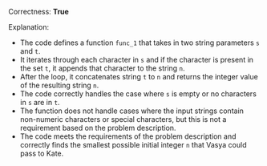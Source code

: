 Correctness: **True**

Explanation: 
- The code defines a function `func_1` that takes in two string parameters `s` and `t`.
- It iterates through each character in `s` and if the character is present in the set `t`, it appends that character to the string `n`.
- After the loop, it concatenates string `t` to `n` and returns the integer value of the resulting string `n`.
- The code correctly handles the case where `s` is empty or no characters in `s` are in `t`.
- The function does not handle cases where the input strings contain non-numeric characters or special characters, but this is not a requirement based on the problem description.
- The code meets the requirements of the problem description and correctly finds the smallest possible initial integer `n` that Vasya could pass to Kate.